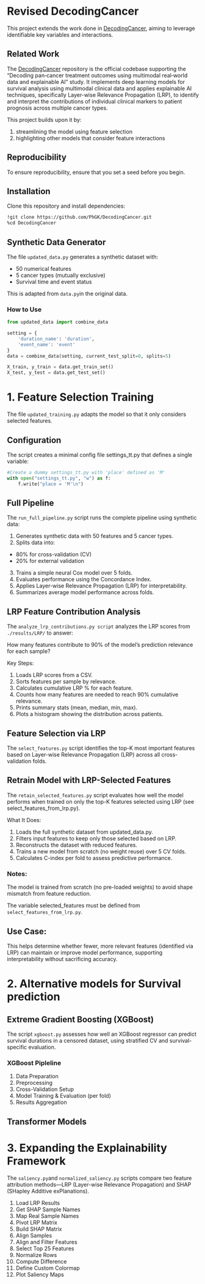 # Revised DecodingCancer

This project extends the work done in [DecodingCancer](https://github.com/PhGK/DecodingCancer), aiming to leverage identifiable key variables and interactions.

## Related Work

The [DecodingCancer](https://github.com/PhGK/DecodingCancer) repository is the official codebase supporting the “Decoding pan‑cancer treatment outcomes using multimodal real‑world data and explainable AI” study. It implements deep learning models for survival analysis using multimodal clinical data and applies explainable AI techniques, specifically Layer-wise Relevance Propagation (LRP), to identify and interpret the contributions of individual clinical markers to patient prognosis across multiple cancer types.

This project builds upon it by:

1. streamlining the model using feature selection
2. highlighting other models that consider feature interactions

## Reproducibility

To ensure reproducibility, ensure that you set a seed before you begin.

## Installation

Clone this repository and install dependencies:

```bash
!git clone https://github.com/PhGK/DecodingCancer.git
%cd DecodingCancer
```

## Synthetic Data Generator

The file `updated_data.py` generates a synthetic dataset with:

- 50 numerical features
- 5 cancer types (mutually exclusive)
- Survival time and event status

This is adapted from `data.py`in the original data.

### How to Use

```python
from updated_data import combine_data

setting = {
    'duration_name': 'duration',
    'event_name': 'event'
}
data = combine_data(setting, current_test_split=0, splits=5)

X_train, y_train = data.get_train_set()
X_test, y_test = data.get_test_set()
```

# 1. Feature Selection Training

The file `updated_training.py` adapts the model so that it only considers selected features.

## Configuration

The script creates a minimal config file settings_tt.py that defines a single variable:

```python
#Create a dummy settings_tt.py with 'place' defined as 'M'
with open("settings_tt.py", "w") as f:
    f.write("place = 'M'\n")
```

## Full Pipeline

The `run_full_pipeline.py` script runs the complete pipeline using synthetic data:

1. Generates synthetic data with 50 features and 5 cancer types.
2. Splits data into:

- 80% for cross-validation (CV)
- 20% for external validation

3. Trains a simple neural Cox model over 5 folds.
4. Evaluates performance using the Concordance Index.
5. Applies Layer-wise Relevance Propagation (LRP) for interpretability.
6. Summarizes average model performance across folds.

## LRP Feature Contribution Analysis

The `analyze_lrp_contributions.py script` analyzes the LRP scores from `./results/LRP/` to answer:

How many features contribute to 90% of the model’s prediction relevance for each sample?

Key Steps:

1. Loads LRP scores from a CSV.
2. Sorts features per sample by relevance.
3. Calculates cumulative LRP % for each feature.
4. Counts how many features are needed to reach 90% cumulative relevance.
5. Prints summary stats (mean, median, min, max).
6. Plots a histogram showing the distribution across patients.

## Feature Selection via LRP

The `select_features.py` script identifies the top-K most important features based on Layer-wise Relevance Propagation (LRP) across all cross-validation folds.

## Retrain Model with LRP-Selected Features

The `retain_selected_features.py` script evaluates how well the model performs when trained on only the top-K features selected using LRP (see select_features_from_lrp.py).

What It Does:

1. Loads the full synthetic dataset from updated_data.py.
2. Filters input features to keep only those selected based on LRP.
3. Reconstructs the dataset with reduced features.
4. Trains a new model from scratch (no weight reuse) over 5 CV folds.
5. Calculates C-index per fold to assess predictive performance.

### Notes:
The model is trained from scratch (no pre-loaded weights) to avoid shape mismatch from feature reduction.

The variable selected_features must be defined from `select_features_from_lrp.py`.

## Use Case:

This helps determine whether fewer, more relevant features (identified via LRP) can maintain or improve model performance, supporting interpretability without sacrificing accuracy.

# 2. Alternative models for Survival prediction

## Extreme Gradient Boosting (XGBoost)

The script `xgboost.py` assesses how well an XGBoost regressor can predict survival durations in a censored dataset, using stratified CV and survival-specific evaluation.

### XGBoost Pipleline

1. Data Preparation
2. Preprocessing
3. Cross-Validation Setup
4. Model Training & Evaluation (per fold)
5. Results Aggregation

## Transformer Models

# 3. Expanding the Explainability Framework

The `saliency.py`and `normalized_saliency.py` scripts compare two feature attribution methods—LRP (Layer-wise Relevance Propagation) and SHAP (SHapley Additive exPlanations).

1. Load LRP Results
2. Get SHAP Sample Names
3. Map Real Sample Names
4. Pivot LRP Matrix
5. Build SHAP Matrix
6. Align Samples
7. Align and Filter Features
8. Select Top 25 Features
9. Normalize Rows
10. Compute Difference
11. Define Custom Colormap
12. Plot Saliency Maps

